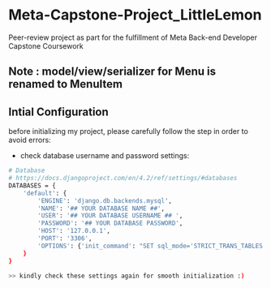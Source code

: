 
# Meta-Capstone-Project_LittleLemon

Peer-review project as part for the fulfillment of Meta Back-end Developer Capstone Coursework 

## Note : model/view/serializer for Menu is renamed to MenuItem


## Intial Configuration

before initializing my project, please carefully follow the step in order to avoid errors:

- check database username and password settings:
```bash
# Database
# https://docs.djangoproject.com/en/4.2/ref/settings/#databases
DATABASES = {
    'default': {
        'ENGINE': 'django.db.backends.mysql',
        'NAME': '## YOUR DATABASE NAME ##',
        'USER': '## YOUR DATABASE USERNAME ## ',
        'PASSWORD': '## YOUR DATABASE PASSWORD',
        'HOST': '127.0.0.1', 
        'PORT': '3306',
        'OPTIONS': {'init_command': "SET sql_mode='STRICT_TRANS_TABLES'"},
    }
}

>> kindly check these settings again for smooth initialization :)
```
    